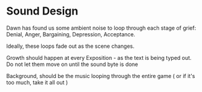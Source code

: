 # Sound Design

Dawn has found us some ambient noise to loop through each stage of grief: Denial, Anger, Bargaining, Depression, Acceptance. 

Ideally, these loops fade out as the scene changes.

Growth should happen at every Exposition - as the text is being typed out. Do not let them move on until the sound byte is done

Background, should be the music looping through the entire game ( or if it's too much, take it all out )